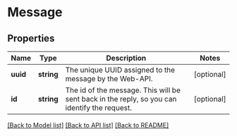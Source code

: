 # Message

## Properties
Name | Type | Description | Notes
------------ | ------------- | ------------- | -------------
**uuid** | **string** | The unique UUID assigned to the message by the Web-API. | [optional] 
**id** | **string** | The id of the message. This will be sent back in the reply, so you can identify the request. | [optional] 

[[Back to Model list]](../README.md#documentation-for-models) [[Back to API list]](../README.md#documentation-for-api-endpoints) [[Back to README]](../README.md)


